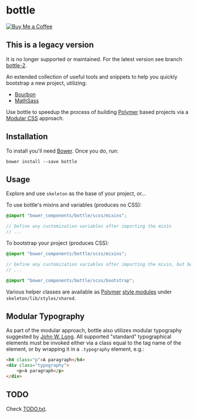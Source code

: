 # bottle

[![Buy Me a Coffee](http://static.tonybogdanov.com/github/coffee.svg)](http://ko-fi.co/1236KUKJNC96B)

## This is a legacy version

It is no longer supported or maintained.
For the latest version see branch [bottle-2](https://github.com/TonyBogdanov/bottle/tree/bottle-2).

An extended collection of useful tools and snippets to help you quickly bootstrap a new project, utilizing:

- [Bourbon](http://bourbon.io)
- [MathSass](https://github.com/terkel/mathsass)

Use bottle to speedup the process of building [Polymer](https://polymer-project.org) based projects via a [Modular CSS](http://thesassway.com/advanced/modular-css-typography) approach.

## Installation

To install you'll need [Bower](http://bower.io). Once you do, run:

```shell
bower install --save bottle
```

## Usage

Explore and use `skeleton` as the base of your project, or...

To use bottle's mixins and variables (produces no CSS):

```scss
@import "bower_components/bottle/scss/mixins";

// Define any customization variables after importing the mixin
// ...
```

To bootstrap your project (produces CSS):

```scss
@import "bower_components/bottle/scss/mixins";

// Define any customization variables after importing the mixin, but before the bootstrap
// ...

@import "bower_components/bottle/scss/bootstrap";
```

Various helper classes are available as [Polymer](https://polymer-project.org) [style modules](https://www.polymer-project.org/1.0/docs/devguide/styling#style-modules) under `skeleton/lib/styles/shared`.

## Modular Typography

As part of the modular approach, bottle also utilizes modular typography suggested by [John W. Long](http://thesassway.com/advanced/modular-css-typography). All supported "standard" typographical elements must be invoked either via a class equal to the tag name of the element, or by wrapping it in a `.typography` element, e.g.:

```html
<h4 class="p">A paragraph</h4>
<div class="typography">
	<p>A paragraph</p>
</div>
```

## TODO

Check [TODO.txt](https://github.com/TonyBogdanov/bottle/blob/master/TODO.txt).